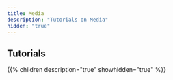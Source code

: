 ```yaml
---
title: Media
description: "Tutorials on Media"
hidden: "true"
---
```

## Tutorials

{{% children description="true" showhidden="true" %}}
